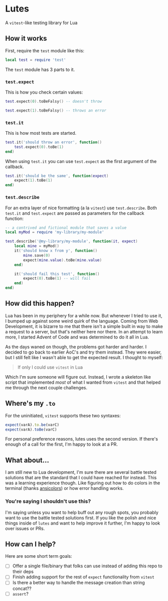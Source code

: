 # Lutes

A `vitest`-like testing library for Lua

## How it works

First, require the `test` module like this:

```lua
local test = require 'test'
```

The `test` module has 3 parts to it.

### `test.expect`

This is how you check certain values:

```lua
test.expect(0).toBeFalsy() -- doesn't throw

test.expect(1).toBeFalsy() -- throws an error
```

### `test.it`

This is how most tests are started.

```lua
test.it('should throw an error', function()
    test.expect(0).toBe(1)
end)
```

When using `test.it` you can use `test.expect` as the first argument of the callback.

```lua
test.it('should be the same', function(expect)
    expect(1).toBe(1)
end)
```

### `test.describe`

For an extra layer of nice formatting (a la `vitest`) use `test.describe`. Both `test.it` and `test.expect` are passed as parameters for the callback function:

```lua
-- a contrived and fictional module that saves a value
local myMod = require 'my-library/my-module'

test.describe('@my-library/my-module', function(it, expect)
    local mine = myMod()
    it('should know x from y', function()
        mine.save(0)
        expect(mine.value).toBe(mine.value)
    end)

    it('should fail this test', function()
        expect(0).toBe(1) -- will fail
    end)
end)
```

## How did this happen?

Lua has been in my periphery for a while now. But whenever I tried to use it, I bumped up against some weird quirk of the language. Coming from Web Development, it is bizarre to me that there isn't a simple built in way to make a request to a server, but that's neither here nor there. In an attempt to learn more, I started Advent of Code and was determined to do it all in Lua.

As the days waned on though, the problems got harder and harder. I decided to go back to earlier AoC's and try them instead. They were easier, but I still felt like I wasn't able to get the expected result. I thought to myself:

> If only I could use `vitest` in Lua

Which I'm sure someone will figure out. Instead, I wrote a skeleton like script that implemented *most* of what I wanted from `vitest` and that helped me through the next couple challenges.

## Where's my `.to`

For the uninitiated, `vitest` supports these two syntaxes:

```js
expect(varA).to.be(varC)
expect(varA).toBe(varC)
```

For personal preference reasons, lutes uses the second version. If there's enough of a call for the first, I'm happy to look at a PR.

## What about...

I am still new to Lua development, I'm sure there are several battle tested solutions that are the standard that I could have reached for instead. This was a learning experience though. Like figuring out how to do colors in the terminal (thanks [ansicolors](https://github.com/kikito/ansicolors.lua)) or how error handling works.

### You're saying I shouldn't use this?

I'm saying unless you want to help buff out any rough spots, you probably want to use the battle tested solutions first. If you like the polish and nice things inside of `lutes` and want to help improve it further, I'm happy to look over issues or PRs.

## How can I help?

Here are some short term goals:

- [ ] Offer a single file/binary that folks can use instead of adding this repo to their deps
- [ ] Finish adding support for the rest of `expect` functionality from `vitest`
- [ ] Is there a better way to handle the message creation than string concat??
- [ ] `assert`?